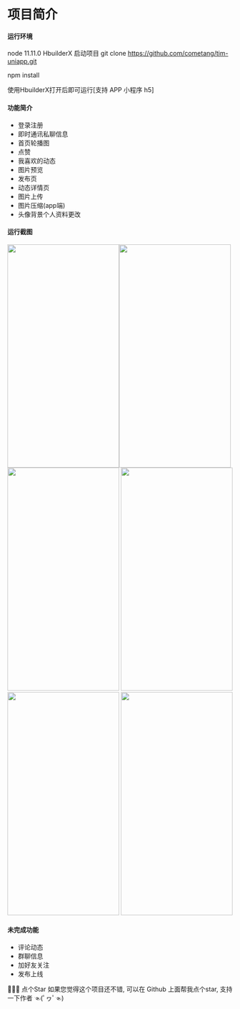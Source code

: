 # 项目简介

#### 运行环境
node 11.11.0
HbuilderX
启动项目
git clone https://github.com/cometang/tim-uniapp.git

npm install 

使用HbuilderX打开后即可运行[支持 APP 小程序 h5]

#### 功能简介
* 登录注册
* 即时通讯私聊信息
* 首页轮播图
* 点赞
* 我喜欢的动态
* 图片预览
* 发布页
* 动态详情页
* 图片上传
* 图片压缩(app端)
* 头像背景个人资料更改

#### 运行截图

<img src="https://user-images.githubusercontent.com/83082448/154902436-fa795b70-ccbc-4d4c-967e-916ac6348699.png" width="250" height="500px"/><img src="https://user-images.githubusercontent.com/83082448/154902574-aef56949-47cd-4c0d-8654-4928828f2c76.png" width="250px" height="500px"/>
<img src="https://user-images.githubusercontent.com/83082448/154902613-d3649028-0d60-480f-bd9e-f1f47822798c.png" width="250px" height="500px"/>
<img src="https://user-images.githubusercontent.com/83082448/154902436-fa795b70-ccbc-4d4c-967e-916ac6348699.png" width="250" height="500px"/>
<img src="https://user-images.githubusercontent.com/83082448/154902636-dfedf8fb-7566-4745-8ae6-98ccb337c9c6.png" width="250px" height="500px"/>
<img src="https://user-images.githubusercontent.com/83082448/154902673-599866ff-3f53-4c8d-86d2-d0aab5448fc7.png" width="250px" height="500px"/>




#### 未完成功能
* 评论动态
* 群聊信息
* 加好友关注
* 发布上线

🙏🙏🙏 点个Star
如果您觉得这个项目还不错, 可以在 Github 上面帮我点个star, 支持一下作者 ☜(ﾟヮﾟ☜)
